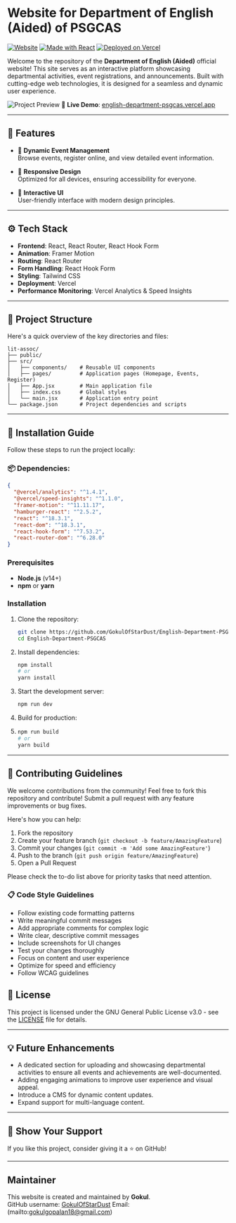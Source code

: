 # Website for Department of English (Aided) of PSGCAS 

[![Website](https://img.shields.io/website?down_color=red&down_message=offline&up_color=green&up_message=online&url=https%3A%2F%2Fenglish-department-psgcas.vercel.app)](https://english-department-psgcas.vercel.app)
[![Made with React](https://img.shields.io/badge/Made%20with-React-blue)](https://reactjs.org/)
[![Deployed on Vercel](https://img.shields.io/badge/Deployed%20on-Vercel-black)](https://vercel.com)

Welcome to the repository of the **Department of English (Aided)** official website! This site serves as an interactive platform showcasing departmental activities, event registrations, and announcements. Built with cutting-edge web technologies, it is designed for a seamless and dynamic user experience.

![Project Preview](https://english-department-psgcas.vercel.app/)
🔗 **Live Demo**: [english-department-psgcas.vercel.app](https://english-department-psgcas.vercel.app)

---

## 🎯 Features

- 🏫 **Dynamic Event Management**  
  Browse events, register online, and view detailed event information.

- 🎨 **Responsive Design**  
  Optimized for all devices, ensuring accessibility for everyone.

- 🚀 **Interactive UI**  
  User-friendly interface with modern design principles.

---

## ⚙️ Tech Stack

- **Frontend**: React, React Router, React Hook Form
- **Animation**: Framer Motion
- **Routing**: React Router
- **Form Handling**: React Hook Form
- **Styling**: Tailwind CSS
- **Deployment**: Vercel
- **Performance Monitoring**: Vercel Analytics & Speed Insights

---

## 📂 Project Structure

Here's a quick overview of the key directories and files:

```plaintext
lit-assoc/
├── public/
├── src/
│   ├── components/    # Reusable UI components
│   ├── pages/         # Application pages (Homepage, Events, Register)
│   ├── App.jsx        # Main application file
│   ├── index.css      # Global styles
│   └── main.jsx       # Application entry point
└── package.json       # Project dependencies and scripts
```

---

## 🚀 Installation Guide

Follow these steps to run the project locally:

### 📦 Dependencies:

```json
{
  "@vercel/analytics": "^1.4.1",
  "@vercel/speed-insights": "^1.1.0",
  "framer-motion": "^11.11.17",
  "hamburger-react": "^2.5.2",
  "react": "^18.3.1",
  "react-dom": "^18.3.1",
  "react-hook-form": "^7.53.2",
  "react-router-dom": "^6.28.0"
}
```

### Prerequisites

- **Node.js** (v14+)
- **npm** or **yarn**

### Installation

1. Clone the repository:

   ```bash
   git clone https://github.com/GokulOfStarDust/English-Department-PSGCAS.git
   cd English-Department-PSGCAS
   ```

2. Install dependencies:

   ```bash
   npm install
   # or
   yarn install
   ```

3. Start the development server:

   ```bash
   npm run dev
   ```

4. Build for production:
5. 
   ```bash
   npm run build
   # or
   yarn build
   ```

---

## 🤝 Contributing Guidelines

We welcome contributions from the community!
Feel free to fork this repository and contribute! Submit a pull request with any feature improvements or bug fixes.

Here's how you can help:

1. Fork the repository
2. Create your feature branch (`git checkout -b feature/AmazingFeature`)
3. Commit your changes (`git commit -m 'Add some AmazingFeature'`)
4. Push to the branch (`git push origin feature/AmazingFeature`)
5. Open a Pull Request

Please check the to-do list above for priority tasks that need attention.

### 📋 Code Style Guidelines
- Follow existing code formatting patterns
- Write meaningful commit messages
- Add appropriate comments for complex logic
- Write clear, descriptive commit messages
- Include screenshots for UI changes
- Test your changes thoroughly
- Focus on content and user experience
- Optimize for speed and efficiency
- Follow WCAG guidelines

## 📄 License
This project is licensed under the GNU General Public License v3.0 - see the [LICENSE](LICENSE) file for details.

---

## 💡 Future Enhancements

- A dedicated section for uploading and showcasing departmental activities to ensure all events and achievements are well-documented.
- Adding engaging animations to improve user experience and visual appeal.
- Introduce a CMS for dynamic content updates.
- Expand support for multi-language content.

---

## 🖤 Show Your Support

If you like this project, consider giving it a ⭐️ on GitHub!

---

## Maintainer

This website is created and maintained by **Gokul**.  
GitHub username: [GokulOfStarDust](https://github.com/GokulOfStarDust)
Email: (mailto:gokulgopalan18@gmail.com)


